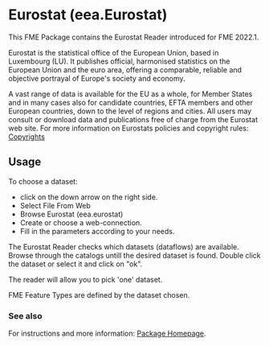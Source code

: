 # Eurostat (eea.Eurostat)
This FME Package contains the Eurostat Reader introduced for FME 2022.1.

Eurostat is the statistical office of the European Union, based in Luxembourg (LU). It publishes official, harmonised statistics on the European Union and the euro area, offering a comparable, reliable and objective portrayal of Europe's society and economy.

A vast range of data is available for the EU as a whole, for Member States and in many cases also for candidate countries, EFTA members and other European countries, down to the level of regions and cities. All users may consult or download data and publications free of charge from the Eurostat web site. For more information on Eurostats policies and copyright rules: [Copyrights](https://ec.europa.eu/eurostat/web/main/about-us/policies/copyright)

## Usage

To choose a dataset: 
- click on the down arrow on the right side.
- Select File From Web
- Browse Eurostat (eea.eurostat)
- Create or choose a web-connection.
- Fill in the parameters according to your needs.
  
The Eurostat Reader checks which datasets (dataflows) are available. Browse through the catalogs untill the desired dataset is found.
Double click the dataset or select it and click on "ok".

The reader will allow you to pick 'one' dataset.

FME Feature Types are defined by the dataset chosen.

### See also
For instructions and more information: [Package Homepage](--edit--https://eea.github.io/eea.reportnet3.api.fme/).